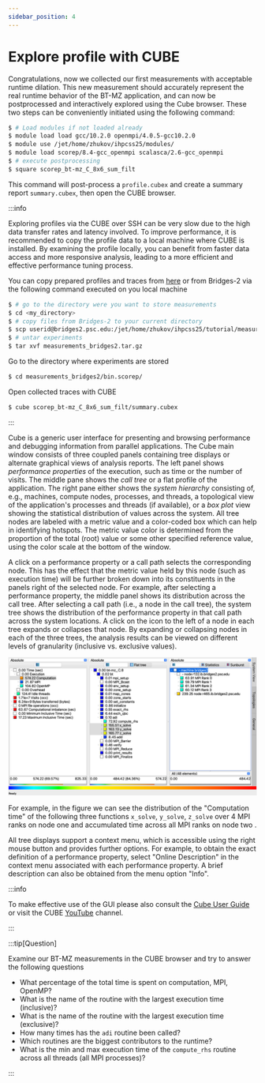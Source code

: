 ```yaml
---
sidebar_position: 4
---
```

# Explore profile with CUBE

Congratulations, now we collected our first measurements with acceptable runtime dilation. This new measurement should accurately represent the real runtime behavior of the BT-MZ application, and can now be postprocessed and interactively explored using the Cube browser. These two steps can be conveniently initiated using the following command:
```bash
$ # Load modules if not loaded already
$ module load load gcc/10.2.0 openmpi/4.0.5-gcc10.2.0 
$ module use /jet/home/zhukov/ihpcss25/modules/
$ module load scorep/8.4-gcc_openmpi scalasca/2.6-gcc_openmpi
$ # execute postprocessing
$ square scorep_bt-mz_C_8x6_sum_filt
```

This command will post-process a `profile.cubex` and create a summary report `summary.cubex`, then open the CUBE browser.

:::info

Exploring profiles via the CUBE over SSH can be very slow due to the high data transfer rates and latency involved. To improve performance, it is recommended to copy the profile data to a local machine where CUBE is installed. By examining the profile locally, you can benefit from faster data access and more responsive analysis, leading to a more efficient and effective performance tuning process.

You can copy prepared profiles and traces from [here](https://fz-juelich.sciebo.de/s/qBq6OrhJImHulbr) or from Bridges-2 via the following command executed on you local machine  
```bash
$ # go to the directory were you want to store measurements
$ cd <my_directory>
$ # copy files from Bridges-2 to your current directory 
$ scp userid@bridges2.psc.edu:/jet/home/zhukov/ihpcss25/tutorial/measurements_bridges2.tar.gz .
$ # untar experiments
$ tar xvf measurements_bridges2.tar.gz
```

Go to the directory where experiments are stored 
```bash
$ cd measurements_bridges2/bin.scorep/
```

Open collected traces with CUBE
```bash
$ cube scorep_bt-mz_C_8x6_sum_filt/summary.cubex
```

:::

Cube is a generic user interface for presenting and browsing performance and debugging information from parallel applications. The Cube main window consists of three coupled panels containing tree displays or alternate graphical views of analysis reports. The left panel shows *performance properties* of the execution, such as time or the number of visits. The middle pane shows the *call tree* or a flat profile of the application. The right pane either shows the *system hierarchy* consisting of, e.g., machines, compute nodes, processes, and threads, a topological view of the application's processes and threads (if available), or a *box plot* view showing the statistical distribution of values across the system. All tree nodes are labeled with a metric value and a color-coded box which can help in identifying hotspots. The metric value color is determined from the proportion of the total (root) value or some other specified reference value, using the color scale at the bottom of the window.

A click on a performance property or a call path selects the corresponding node. This has the effect that the metric value held by this node (such as execution time) will be further broken down into its constituents in the panels right of the selected node. For example, after selecting a performance property, the middle panel shows its distribution across the call tree. After selecting a call path (i.e., a node in the call tree), the system tree shows the distribution of the performance property in that call path across the system locations. A click on the icon to the left of a node in each tree expands or collapses that node. By expanding or collapsing nodes in each of the three trees, the analysis results can be viewed on different levels of granularity (inclusive vs. exclusive values).

![CUBE](cube.png)

For example, in the figure we can see the distribution of the "Computation time" of the following three functions `x_solve`, `y_solve`, `z_solve` over 4 MPI ranks on node one and accumulated time across all MPI ranks on node two .

All tree displays support a context menu, which is accessible using the right mouse button and provides further options. For example, to obtain the exact definition of a performance property, select "Online Description" in the context menu associated with each performance property. A brief description can also be obtained from the menu option "Info".

:::info

To make effective use of the GUI please also consult the [Cube User Guide](https://apps.fz-juelich.de/scalasca/releases/cube/4.8/docs/guide/html/) or visit the CUBE [YouTube](https://www.youtube.com/@scalascacube3343/videos) channel.

:::

:::tip[Question]

Examine our BT-MZ measurements in the CUBE browser and try to answer the following questions
* What percentage of the total time is spent on computation, MPI, OpenMP? 
* What is the name of the routine with the largest execution time (inclusive)?
* What is the name of the routine with the largest execution time (exclusive)? 
* How many times has the `adi` routine been called?
* Which routines are the biggest contributors to the runtime?
* What is the min and max execution time of the `compute_rhs` routine across all threads (all MPI processes)? 
  
:::
 
